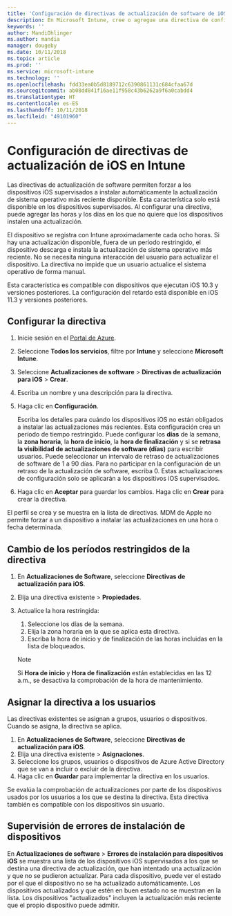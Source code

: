```yaml
---
title: 'Configuración de directivas de actualización de software de iOS en Microsoft Intune: Azure | Microsoft Docs'
description: En Microsoft Intune, cree o agregue una directiva de configuración para restringir cuándo se instalan automáticamente las actualizaciones de software en los dispositivos iOS administrados o supervisados por Intune. Puede elegir la fecha y hora en la que no se instalarán las actualizaciones. También puede asignar esta directiva a grupos, usuarios o dispositivos y comprobar si hay errores de instalación.
keywords: ''
author: MandiOhlinger
ms.author: mandia
manager: dougeby
ms.date: 10/11/2018
ms.topic: article
ms.prod: ''
ms.service: microsoft-intune
ms.technology: ''
ms.openlocfilehash: fdd33ea0b5d8189712c6390861131c684cfaa67d
ms.sourcegitcommit: ab08dd841f16ae11f958c43b6262a9f6a0cabdd4
ms.translationtype: HT
ms.contentlocale: es-ES
ms.lasthandoff: 10/11/2018
ms.locfileid: "49101960"
---
```

# <a name="configure-ios-update-policies-in-intune"></a>Configuración de directivas de actualización de iOS en Intune

Las directivas de actualización de software permiten forzar a los dispositivos iOS supervisados a instalar automáticamente la actualización de sistema operativo más reciente disponible. Esta característica solo está disponible en los dispositivos supervisados. Al configurar una directiva, puede agregar las horas y los días en los que no quiere que los dispositivos instalen una actualización. 

El dispositivo se registra con Intune aproximadamente cada ocho horas. Si hay una actualización disponible, fuera de un período restringido, el dispositivo descarga e instala la actualización de sistema operativo más reciente. No se necesita ninguna interacción del usuario para actualizar el dispositivo. La directiva no impide que un usuario actualice el sistema operativo de forma manual.

Esta característica es compatible con dispositivos que ejecutan iOS 10.3 y versiones posteriores. La configuración del retardo está disponible en iOS 11.3 y versiones posteriores.

## <a name="configure-the-policy"></a>Configurar la directiva
1. Inicie sesión en el [Portal de Azure](https://portal.azure.com).
2. Seleccione **Todos los servicios**, filtre por **Intune** y seleccione **Microsoft Intune**.
3. Seleccione **Actualizaciones de software** > **Directivas de actualización para iOS** > **Crear**.
4. Escriba un nombre y una descripción para la directiva.
5. Haga clic en **Configuración**. 

    Escriba los detalles para cuándo los dispositivos iOS no están obligados a instalar las actualizaciones más recientes. Esta configuración crea un período de tiempo restringido. Puede configurar los **días** de la semana, la **zona horaria**, la **hora de inicio**, la **hora de finalización**  y si se **retrasa la visibilidad de actualizaciones de software (días)** para escribir usuarios. Puede seleccionar un intervalo de retraso de actualizaciones de software de 1 a 90 días. Para no participar en la configuración de un retraso de la actualización de software, escriba 0. Estas actualizaciones de configuración solo se aplicarán a los dispositivos iOS supervisados.

6. Haga clic en **Aceptar** para guardar los cambios. Haga clic en **Crear** para crear la directiva.

El perfil se crea y se muestra en la lista de directivas. MDM de Apple no permite forzar a un dispositivo a instalar las actualizaciones en una hora o fecha determinada. 

## <a name="change-the-restricted-times-for-the-policy"></a>Cambio de los períodos restringidos de la directiva

1. En **Actualizaciones de Software**, seleccione **Directivas de actualización para iOS**.
2. Elija una directiva existente > **Propiedades**.
3. Actualice la hora restringida:

    1. Seleccione los días de la semana.
    2. Elija la zona horaria en la que se aplica esta directiva.
    3. Escriba la hora de inicio y de finalización de las horas incluidas en la lista de bloqueados.

    > [!NOTE]
    > Si **Hora de inicio** y **Hora de finalización** están establecidas en las 12 a.m., se desactiva la comprobación de la hora de mantenimiento.

## <a name="assign-the-policy-to-users"></a>Asignar la directiva a los usuarios

Las directivas existentes se asignan a grupos, usuarios o dispositivos. Cuando se asigna, la directiva se aplica.

1. En **Actualizaciones de Software**, seleccione **Directivas de actualización para iOS**.
2. Elija una directiva existente > **Asignaciones**. 
3. Seleccione los grupos, usuarios o dispositivos de Azure Active Directory que se van a incluir o excluir de la directiva.
4. Haga clic en **Guardar** para implementar la directiva en los usuarios.

Se evalúa la comprobación de actualizaciones por parte de los dispositivos usados por los usuarios a los que se destina la directiva. Esta directiva también es compatible con los dispositivos sin usuario.

## <a name="monitor-device-installation-failures"></a>Supervisión de errores de instalación de dispositivos
En <!-- 1352223 -->
**Actualizaciones de software** > **Errores de instalación para dispositivos iOS** se muestra una lista de los dispositivos iOS supervisados a los que se destina una directiva de actualización, que han intentado una actualización y que no se pudieron actualizar. Para cada dispositivo, puede ver el estado por el que el dispositivo no se ha actualizado automáticamente. Los dispositivos actualizados y que estén en buen estado no se muestran en la lista. Los dispositivos "actualizados" incluyen la actualización más reciente que el propio dispositivo puede admitir.


